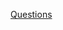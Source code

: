 <a href = 'https://drive.google.com/drive/folders/1N9UUtFHRe5a8h1vq3iEVEyvXM5sZDRHv'> Questions </a>
